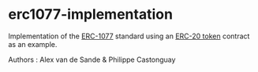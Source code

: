 # erc1077-implementation
Implementation of the [ERC-1077](https://github.com/ethereum/EIPs/pull/1077/files) standard using an [ERC-20 token](https://github.com/ethereum/EIPs/blob/master/EIPS/eip-20.md) contract as an example. 

Authors : Alex van de Sande & Philippe Castonguay
